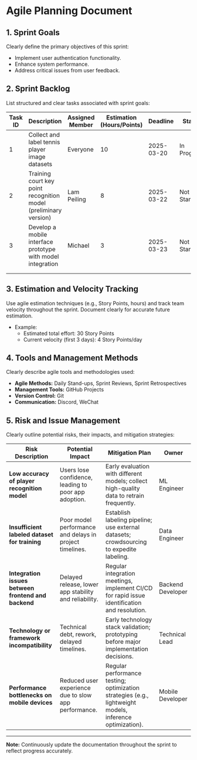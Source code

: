 # Agile Planning Document

## 1. Sprint Goals

Clearly define the primary objectives of this sprint:

- Implement user authentication functionality.
- Enhance system performance.
- Address critical issues from user feedback.

## 2. Sprint Backlog

List structured and clear tasks associated with sprint goals:

| Task ID | Description                                                  | Assigned Member | Estimation (Hours/Points) | Deadline   | Status      |
| ------- | ------------------------------------------------------------ | --------------- | ------------------------- | ---------- | ----------- |
| 1       | Collect and label tennis player image datasets               | Everyone          | 10                         | 2025-03-20 | In Progress |
| 2       | Training court key point recognition model (preliminary version) | Lam Peiling     | 8                         | 2025-03-22 | Not Started |
| 3       | Develop a mobile interface prototype with model integration  | Michael         | 3                         | 2025-03-23 | Not Started |
|         |                                                              |                 |                           |            |             |
|         |                                                              |                 |                           |            |             |

## 3. Estimation and Velocity Tracking

Use agile estimation techniques (e.g., Story Points, hours) and track team velocity throughout the sprint. Document clearly for accurate future estimation.

- Example:
  - Estimated total effort: 30 Story Points
  - Current velocity (first 3 days): 4 Story Points/day

## 4. Tools and Management Methods

Clearly describe agile tools and methodologies used:

- **Agile Methods:** Daily Stand-ups, Sprint Reviews, Sprint Retrospectives
- **Management Tools:** GitHub Projects
- **Version Control:** Git
- **Communication:** Discord, WeChat

## 5. Risk and Issue Management

Clearly outline potential risks, their impacts, and mitigation strategies:

| Risk Description                                    | Potential Impact                                        | Mitigation Plan                                              | Owner             |
| --------------------------------------------------- | ------------------------------------------------------- | ------------------------------------------------------------ | ----------------- |
| **Low accuracy of player recognition model**        | Users lose confidence, leading to poor app adoption.    | Early evaluation with different models; collect high-quality data to retrain frequently. | ML Engineer       |
| **Insufficient labeled dataset for training**       | Poor model performance and delays in project timelines. | Establish labeling pipeline; use external datasets; crowdsourcing to expedite labeling. | Data Engineer     |
| **Integration issues between frontend and backend** | Delayed release, lower app stability and reliability.   | Regular integration meetings, implement CI/CD for rapid issue identification and resolution. | Backend Developer |
| **Technology or framework incompatibility**         | Technical debt, rework, delayed timelines.              | Early technology stack validation; prototyping before major implementation decisions. | Technical Lead    |
| **Performance bottlenecks on mobile devices**       | Reduced user experience due to slow app performance.    | Regular performance testing; optimization strategies (e.g., lightweight models, inference optimization). | Mobile Developer  |

------

**Note:** Continuously update the documentation throughout the sprint to reflect progress accurately.
